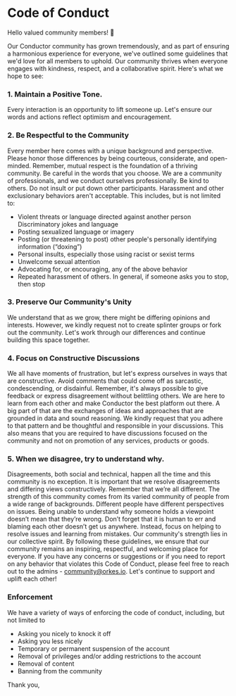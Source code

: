 # Code of Conduct

Hello valued community members! 👋

Our Conductor community has grown tremendously, and as part of ensuring a harmonious experience for everyone, 
we've outlined some guidelines that we'd love for all members to uphold. 
Our community thrives when everyone engages with kindness, respect, and a collaborative spirit. Here's what we hope to see:


### 1. Maintain a Positive Tone.  
Every interaction is an opportunity to lift someone up. Let's ensure our words and actions reflect optimism and encouragement.

### 2. Be Respectful to the Community
Every member here comes with a unique background and perspective. Please honor those differences by being courteous, considerate, and open-minded. 
Remember, mutual respect is the foundation of a thriving community. Be careful in the words that you choose. 
We are a community of professionals, and we conduct ourselves professionally. 
Be kind to others. Do not insult or put down other participants. Harassment and other exclusionary behaviors aren't acceptable. 
This includes, but is not limited to:
* Violent threats or language directed against another person  Discriminatory jokes and language
* Posting sexualized language or imagery
* Posting (or threatening to post) other people's personally identifying information (“doxing”)
* Personal insults, especially those using racist or sexist terms
* Unwelcome sexual attention
* Advocating for, or encouraging, any of the above behavior
* Repeated harassment of others. In general, if someone asks you to stop, then stop

### 3. Preserve Our Community's Unity
We understand that as we grow, there might be differing opinions and interests. 
However, we kindly request not to create splinter groups or fork out the community. 
Let's work through our differences and continue building this space together.

### 4. Focus on Constructive Discussions
We all have moments of frustration, but let's express ourselves in ways that are constructive. 
Avoid comments that could come off as sarcastic, condescending, or disdainful. 
Remember, it's always possible to give feedback or express disagreement without belittling others.
We are here to learn from each other and make Conductor the best platform out there. 
A big part of that are the exchanges of ideas and approaches that are grounded in data and sound reasoning. 
We kindly request that you adhere to that pattern and be thoughtful and responsible in your discussions. 
This also means that you are required to have discussions focused on the community and not on promotion of any services, products or goods.

### 5. When we disagree, try to understand why.
Disagreements, both social and technical, happen all the time and this community is no exception. 
It is important that we resolve disagreements and differing views constructively. 
Remember that we’re all different. The strength of this community comes from its varied community of people from a wide range of backgrounds. 
Different people have different perspectives on issues. Being unable to understand why someone holds a viewpoint doesn’t mean that they’re wrong. 
Don’t forget that it is human to err and blaming each other doesn’t get us anywhere. 
Instead, focus on helping to resolve issues and learning from mistakes.
Our community's strength lies in our collective spirit. 
By following these guidelines, we ensure that our community remains an inspiring, respectful, and welcoming place for everyone. 
If you have any concerns or suggestions or if you need to report on any behavior that violates this Code of Conduct, please feel free to reach out to the admins - community@orkes.io. 
Let's continue to support and uplift each other!

### Enforcement
We have a variety of ways of enforcing the code of conduct, including, but not limited to
* Asking you nicely to knock it off
* Asking you less nicely
* Temporary or permanent suspension of the account
* Removal of privileges and/or adding restrictions to the account
* Removal of content
* Banning from the community

Thank you,